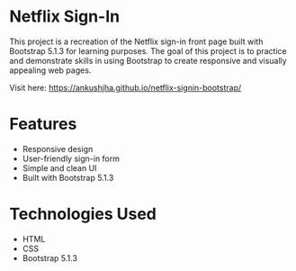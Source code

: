 # Netflix Sign-In
This project is a recreation of the Netflix sign-in front page built with Bootstrap 5.1.3 for learning purposes. The goal of this project is to practice and demonstrate skills in using Bootstrap to create responsive and visually appealing web pages.

Visit here: https://ankushjha.github.io/netflix-signin-bootstrap/

# Features
* Responsive design
* User-friendly sign-in form
* Simple and clean UI
* Built with Bootstrap 5.1.3
# Technologies Used
* HTML
* CSS
* Bootstrap 5.1.3
